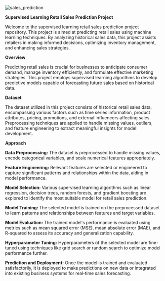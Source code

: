 ![sales_prediction](https://github.com/user-attachments/assets/2d9f998a-b15a-4e4c-b539-7a9b16aa3bbc)


**Supervised Learning Retail Sales Prediction Project**

Welcome to the supervised learning retail sales prediction project repository. This project is aimed at predicting retail sales using machine learning techniques. By analyzing historical sales data, this project assists retailers in making informed decisions, optimizing inventory management, and enhancing sales strategies.

**Overview**

Predicting retail sales is crucial for businesses to anticipate consumer demand, manage inventory efficiently, and formulate effective marketing strategies. This project employs supervised learning algorithms to develop predictive models capable of forecasting future sales based on historical data.

**Dataset**

The dataset utilized in this project consists of historical retail sales data, encompassing various factors such as time series information, product attributes, pricing, promotions, and external influencers affecting sales. Preprocessing techniques are applied to handle missing values, outliers, and feature engineering to extract meaningful insights for model development.

**Approach**

**Data Preprocessing:** The dataset is preprocessed to handle missing values, encode categorical variables, and scale numerical features appropriately.

**Feature Engineering:** Relevant features are selected or engineered to capture significant patterns and relationships within the data, aiding in model performance.

**Model Selection:** Various supervised learning algorithms such as linear regression, decision trees, random forests, and gradient boosting are explored to identify the most suitable model for retail sales prediction.

**Model Training:** The selected model is trained on the preprocessed dataset to learn patterns and relationships between features and target variables.

**Model Evaluation:** The trained model's performance is evaluated using metrics such as mean squared error (MSE), mean absolute error (MAE), and R-squared to assess its accuracy and generalization capability.

**Hyperparameter Tuning:** Hyperparameters of the selected model are fine-tuned using techniques like grid search or random search to optimize model performance further.

**Prediction and Deployment:** Once the model is trained and evaluated satisfactorily, it is deployed to make predictions on new data or integrated into existing business systems for real-time sales forecasting.
